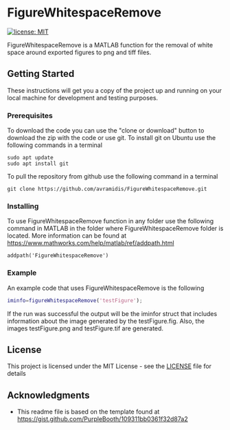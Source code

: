 # FigureWhitespaceRemove

[![license: MIT](https://img.shields.io/badge/License-MIT-yellow.svg)](https://github.com/avramidis/sodecl/blob/master/LICENSE)

FigureWhitespaceRemove is a MATLAB function for the removal of white space around exported figures to png and tiff files.

## Getting Started

These instructions will get you a copy of the project up and running on your local machine for development and testing purposes.

### Prerequisites

To download the code you can use the "clone or download" button to download the zip with the code or use git.
To install git on Ubuntu use the following commands in a terminal

```
sudo apt update
sudo apt install git
```

To pull the repository from github use the following command in a terminal

```
git clone https://github.com/avramidis/FigureWhitespaceRemove.git
```

### Installing

To use FigureWhitespaceRemove function in any folder use the following command in MATLAB in the folder where FigureWhitespaceRemove folder is located. More information can be found at https://www.mathworks.com/help/matlab/ref/addpath.html

```
addpath('FigureWhitespaceRemove')
```

### Example

An example code that uses FigureWhitespaceRemove is the following

```matlab
iminfo=figureWhitespaceRemove('testFigure');
```

If the run was successful the output will be the iminfor struct that includes information about the image generated by the testFigure.fig. Also, the images testFigure.png and testFigure.tif are generated.

## License

This project is licensed under the MIT License - see the [LICENSE](LICENSE) file for details

## Acknowledgments

* This readme file is based on the template found at https://gist.github.com/PurpleBooth/109311bb0361f32d87a2
